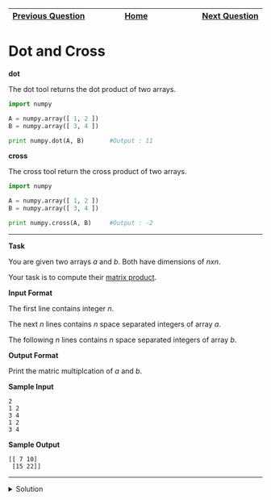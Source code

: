 | <img width=1000>[Previous Question](https://github.com/Kevin-Lago/python-hackerrank-solutions/tree/main/src/python/numpy/mean_var_and_std)</img> | <img width=1000>[Home](https://github.com/Kevin-Lago/python-hackerrank-solutions)</img> | <img width=1000>[Next Question](https://github.com/Kevin-Lago/python-hackerrank-solutions/tree/main/src/python/numpy/inner_and_outer)</img> |
|:---|:---:|---:|

# Dot and Cross

__dot__

The dot tool returns the dot product of two arrays.

```python
import numpy

A = numpy.array([ 1, 2 ])
B = numpy.array([ 3, 4 ])

print numpy.dot(A, B)       #Output : 11
```

__cross__

The cross tool return the cross product of two arrays.

```python
import numpy

A = numpy.array([ 1, 2 ])
B = numpy.array([ 3, 4 ])

print numpy.cross(A, B)     #Output : -2
```

---

__Task__

You are given two arrays $a$ and $b$. Both have dimensions of $n x n$.

Your task is to compute their [matrix product]().

__Input Format__

The first line contains integer $n$.

The next $n$ lines contains $n$ space separated integers of array $a$.

The following $n$ lines contains $n$ space separated integers of array $b$.

__Output Format__

Print the matric multiplcation of $a$ and $b$.

__Sample Input__

```
2
1 2
3 4
1 2
3 4
```

__Sample Output__

```
[[ 7 10]
 [15 22]]
```

---

<details><summary>Solution</summary>
    
```python
import numpy

if __name__ == '__main__':
    n = int(input())
    a = [numpy.array(list(map(int, input().split()))) for i in range(n)]
    b = [numpy.array(list(map(int, input().split()))) for i in range(n)]

    print(numpy.matmul(a, b))
```
</details>
